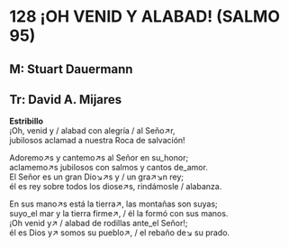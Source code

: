 # 128 ¡OH VENID Y ALABAD! (SALMO 95)

## M: Stuart Dauermann
## Tr: David A. Mijares

**Estribillo**  
¡Oh, venid y / alabad con alegría / al Seño↗r,  
jubilosos aclamad a nuestra Roca de salvación!  

Adoremo↗s y cantemo↗s al Señor en su_honor;  
aclamemo↗s jubilosos con salmos y cantos de_amor.  
El Señor es un gran Dio↘↗s y / un gra↗↘n rey;  
él es rey sobre todos los diose↗s, rindámosle / alabanza.  

En sus mano↗s está la tierra↗, las montañas son suyas;  
suyo_el mar y la tierra firme↗, / él la formó con sus manos.  
¡Oh venid y↗ / alabad de rodillas ante_el Señor!;  
él es Dios y↗ somos su pueblo↗, / el rebaño de↘ su prado.  

